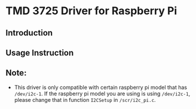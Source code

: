 # TMD 3725 Driver for Raspberry Pi

## Introduction

## Usage Instruction

## Note:
- This driver is only compatible with certain raspberry pi model that has `/dev/i2c-1`. If the raspberry pi model you are using is using `/dev/i2c-1`, please change that in function `I2CSetup` in `/scr/i2c_pi.c`.